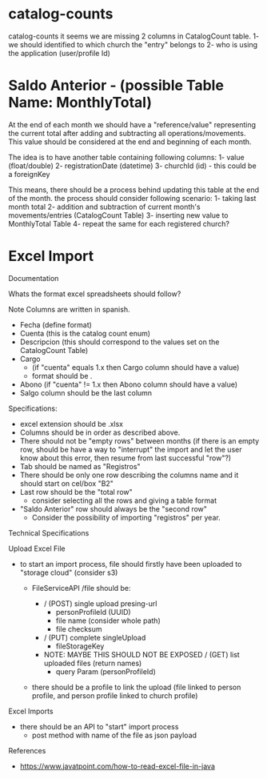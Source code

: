 # catalog-counts
catalog-counts
it seems we are missing 2 columns in CatalogCount table.
1- we should identified to which church the "entry" belongs to
2- who is using the application (user/profile Id)

# Saldo Anterior - (possible Table Name: MonthlyTotal)
At the end of each month we should have a "reference/value" representing the current total
after adding and subtracting all operations/movements.
This value should be considered at the end and beginning of each month.

The idea is to have another table containing following columns:
1- value (float/double)
2- registrationDate (datetime)
3- churchId (id) - this could be a foreignKey

This means, there should be a process behind updating this table at the end of the month.
the process should consider following scenario:
1- taking last month total
2- addition and subtraction of current month's movements/entries (CatalogCount Table)
3- inserting new value to MonthlyTotal Table
4- repeat the same for each registered church?

# Excel Import
Documentation

Whats the format excel spreadsheets should follow?

Note Columns are written in spanish.
 - Fecha (define format)
 - Cuenta (this is the catalog count enum)
 - Descripcion (this should correspond to the values set on the CatalogCount Table)
 - Cargo 
    - (if "cuenta" equals 1.x then Cargo column should have a value)
    - format should be <number>.<number>
 - Abono (if "cuenta" != 1.x then Abono column should have a value)
 - Salgo column should be the last column
 
 Specifications:
 - excel extension should be .xlsx
 - Columns should be in order as described above.
 - There should not be "empty rows" between months (if there is an empty row, should be have a way to "interrupt" the import and let the user know about this error, then resume from last successful "row"?)
 - Tab should be named as "Registros" 
 - There should be only one row describing the columns name and it should start on cel/box "B2"
 - Last row should be the "total row"
    - consider selecting all the rows and giving a table format
 - "Saldo Anterior" row should always be the "second row"
    - Consider the possibility of importing "registros" per year.
    
    
 Technical Specifications
 
 Upload Excel File
 - to start an import process, file should firstly have been uploaded to "storage cloud" (consider s3)
    - FileServiceAPI /file should be:
        - / (POST) single upload presing-url 
           - personProfileId (UUID)
           - file name (consider whole path) 
           - file checksum
        - / (PUT) complete singleUpload
            -  fileStorageKey
        - NOTE: MAYBE THIS SHOULD NOT BE EXPOSED / (GET) list uploaded files (return names)
            - query Param (personProfileId)
            
    - there should be a profile to link the upload (file linked to person profile, and person profile linked to church profile)

    
  Excel Imports
  - there should be an API to "start" import process
    - post method with name of the file as json payload
    
    
    
 References
 - https://www.javatpoint.com/how-to-read-excel-file-in-java
